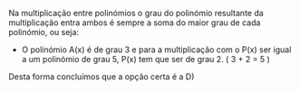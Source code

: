 Na multiplicação entre polinómios o grau do polinómio resultante da multiplicação entra ambos é sempre a soma do maior grau de cada polinómio, ou seja: 

 - O polinómio A(x) é de grau 3 e para a multiplicação com o P(x) ser igual a um polinómio de grau 5, P(x) tem que ser de grau 2. ( 3 + 2 = 5 )

 Desta forma concluímos que a opção certa é a D)



